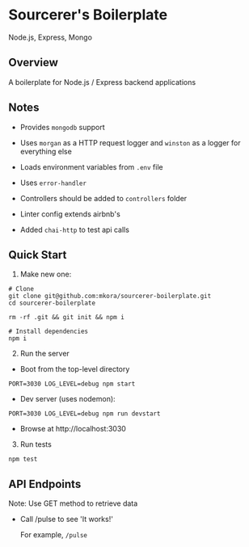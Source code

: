 # Sourcerer's Boilerplate

Node.js, Express, Mongo

## Overview

A boilerplate for Node.js / Express backend applications

## Notes

- Provides `mongodb` support

- Uses `morgan` as a HTTP request logger and `winston` as a logger for everything else

- Loads environment variables from `.env` file

- Uses `error-handler`

- Controllers should be added to `controllers` folder

- Linter config extends airbnb's

- Added `chai-http` to test api calls

## Quick Start

1. Make new one:

  ```
  # Clone
  git clone git@github.com:mkora/sourcerer-boilerplate.git
  cd sourcerer-boilerplate

  rm -rf .git && git init && npm i
  
  # Install dependencies
  npm i
  ```

2. Run the server

  - Boot from the top-level directory

  ```
  PORT=3030 LOG_LEVEL=debug npm start
  ```

  - Dev server (uses nodemon):

  ```
  PORT=3030 LOG_LEVEL=debug npm run devstart
  ```

  - Browse at http://localhost:3030

3. Run tests

  ```
  npm test
  ```

## API Endpoints

  Note: Use GET method to retrieve data
  
  - Call /pulse to see 'It works!'
  
    For example, `/pulse`
